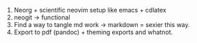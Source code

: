 1. Neorg + scientific neovim setup like emacs + cdlatex
2. neogit -> functional
3. Find a way to tangle md work -> markdown = sexier this way.
4. Export to pdf (pandoc) + theming exports and whatnot.
